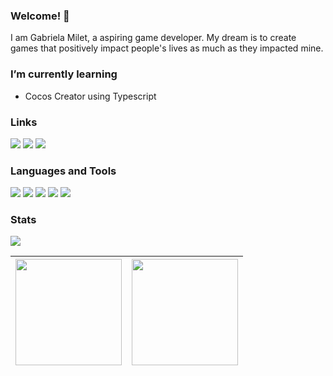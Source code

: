 ### Welcome! :wave:
I am Gabriela Milet, a aspiring game developer. My dream is to create games that positively impact people's lives as much as they impacted mine.

### I’m currently learning
- Cocos Creator using Typescript

### Links
[<img src="https://img.shields.io/badge/linkedin-%231D160E.svg?&style=for-the-badge&logo=linkedin&logoColor=c16e1c" />](https://www.linkedin.com/in/gabrielamilet/) [<img src="https://img.shields.io/badge/Itch.io-1D160E?style=for-the-badge&logo=itchdotio&logoColor=c16e1c" />](https://jasbrela.itch.io) [<img src="https://img.shields.io/badge/-Behance-1D160E?style=for-the-badge&logo=behance&logoColor=c16e1c" />](https://behance.net/gabrielamilet)
<!-- [<img src="" />]() -->

### Languages and Tools
<img src="https://img.shields.io/badge/Unity-1D160E?style=for-the-badge&logo=unity&logoColor=c16e1c"> <img src="https://img.shields.io/badge/C%23-1D160E?style=for-the-badge&logo=c-sharp&logoColor=c16e1c"> <img src="https://img.shields.io/badge/Cocos%20Creator-1D160E?style=for-the-badge&logo=cocos&logoColor=c16e1c"> <img src="https://img.shields.io/badge/TypeScript-1D160E?style=for-the-badge&logo=typescript&logoColor=c16e1c"> <img src="https://img.shields.io/badge/Git-1D160E?style=for-the-badge&logo=git&logoColor=c16e1c">

<!-- <img src=""> -->

### Stats
![](https://komarev.com/ghpvc/?username=jasbrela&label=❤&color=c16e1c)

|<img height="170em" src="https://github-readme-stats.vercel.app/api?username=jasbrela&count_private=true&show_icons=true&hide_border=true&bg_color=1D160E&text_color=FFFFFF&title_color=c16e1c&icon_color=c16e1c" /> | <img height="170em" src="https://github-readme-stats.vercel.app/api/wakatime?username=jasbrela&hide_border=true&bg_color=1D160E&text_color=FFFFFF&title_color=c16e1c"/> | 
| ------------- | ------------- |  
